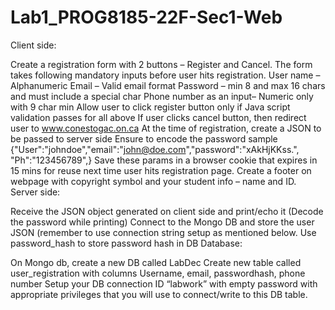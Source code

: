 # Lab1_PROG8185-22F-Sec1-Web
Client side:

Create a registration form with 2 buttons – Register and Cancel. The form takes following mandatory inputs before user hits registration.
User name – Alphanumeric
Email – Valid email format
Password – min 8 and max 16 chars and must include a special char
Phone number as an input– Numeric only with 9 char min
Allow user to click register button only if Java script validation passes for all above
If user clicks cancel button, then redirect user to www.conestogac.on.ca
At the time of registration, create a JSON to be passed to server side
Ensure to encode the password
sample {"User":"johndoe","email":"john@doe.com","password":"xAkHjKKss.", "Ph":"123456789",}
Save these params in a browser cookie that expires in 15 mins for reuse next time user hits registration page.
Create a footer on webpage with copyright symbol and your student info – name and ID.
Server side:

Receive the JSON object generated on client side and print/echo it (Decode the password while printing)
Connect to the Mongo DB and store the user JSON (remember to use connection string setup as mentioned below.
Use password_hash to store password hash in DB
Database:        

On Mongo db, create a new DB called LabDec
Create new table called user_registration with columns Username, email, passwordhash, phone number
Setup your DB connection ID “labwork” with empty password with appropriate privileges that you will use to connect/write to this DB table.     
